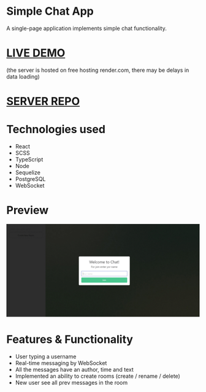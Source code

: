 # Simple Chat App
A single-page application implements simple chat functionality.

# [LIVE DEMO](https://vlkzmn.github.io/simple_chat/)
(the server is hosted on free hosting render.com, there may be delays in data loading)

# [SERVER REPO](https://github.com/vlkzmn/simple_chat_api)

# Technologies used
- React
- SCSS
- TypeScript
- Node
- Sequelize
- PostgreSQL
- WebSocket

# Preview
<p align="center">
  <img src="https://github.com/vlkzmn/simple_chat/raw/main/public/preview.gif">
</p>

# Features & Functionality
- User typing a username
- Real-time messaging by WebSocket
- All the messages have an author, time and text
- Implemented an ability to create rooms (create / rename / delete)
- New user see all prev messages in the room